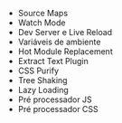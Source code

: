 - Source Maps
- Watch Mode
- Dev Server e Live Reload
- Variáveis de ambiente
- Hot Module Replacement
- Extract Text Plugin
- CSS Purify
- Tree Shaking
- Lazy Loading
- Pré processador JS
- Pré processador CSS